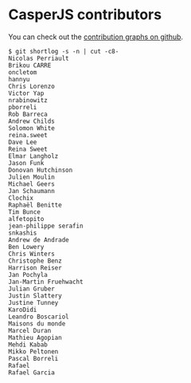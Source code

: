# CasperJS contributors

You can check out the [contribution graphs on github](https://github.com/n1k0/casperjs/graphs/contributors).

```
$ git shortlog -s -n | cut -c8-
Nicolas Perriault
Brikou CARRE
oncletom
hannyu
Chris Lorenzo
Victor Yap
nrabinowitz
pborreli
Rob Barreca
Andrew Childs
Solomon White
reina.sweet
Dave Lee
Reina Sweet
Elmar Langholz
Jason Funk
Donovan Hutchinson
Julien Moulin
Michael Geers
Jan Schaumann
Clochix
Raphaël Benitte
Tim Bunce
alfetopito
jean-philippe serafin
snkashis
Andrew de Andrade
Ben Lowery
Chris Winters
Christophe Benz
Harrison Reiser
Jan Pochyla
Jan-Martin Fruehwacht
Julian Gruber
Justin Slattery
Justine Tunney
KaroDidi
Leandro Boscariol
Maisons du monde
Marcel Duran
Mathieu Agopian
Mehdi Kabab
Mikko Peltonen
Pascal Borreli
Rafael
Rafael Garcia
```
